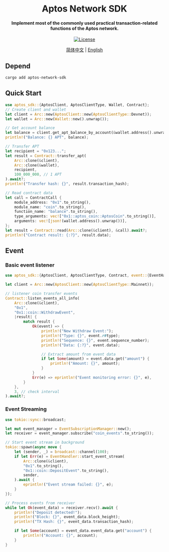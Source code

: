 <h1 align="center">
    Aptos Network SDK
</h1>
<h4 align="center">
Implement most of the commonly used practical transaction-related functions of the Aptos network.
</h4>
<p align="center">
  <a href="https://github.com/0xhappyboy/aptos-network-sdk/LICENSE"><img src="https://img.shields.io/badge/License-GPL3.0-d1d1f6.svg?style=flat&labelColor=1C2C2E&color=BEC5C9&logo=googledocs&label=license&logoColor=BEC5C9" alt="License"></a>
</p>
<p align="center">
<a href="./README_zh-CN.md">简体中文</a> | <a href="./README.md">English</a>
</p>

## Depend

```bash
cargo add aptos-network-sdk
```

## Quick Start

```rust
use aptos_sdk::{AptosClient, AptosClientType, Wallet, Contract};
// Create client and wallet
let client = Arc::new(AptosClient::new(AptosClientType::Devnet));
let wallet = Arc::new(Wallet::new().unwrap());

// Get account balance
let balance = client.get_apt_balance_by_account(&wallet.address().unwrap()).await?;
println!("Balance: {} APT", balance);

// Transfer APT
let recipient = "0x123...";
let result = Contract::transfer_apt(
    Arc::clone(&client),
    Arc::clone(&wallet),
    recipient,
    100_000_000, // 1 APT
).await?;
println!("Transfer hash: {}", result.transaction_hash);

// Read contract data
let call = ContractCall {
    module_address: "0x1".to_string(),
    module_name: "coin".to_string(),
    function_name: "balance".to_string(),
    type_arguments: vec!["0x1::aptos_coin::AptosCoin".to_string()],
    arguments: vec![json!(wallet.address().unwrap())],
};
let result = Contract::read(Arc::clone(&client), &call).await?;
println!("Contract result: {:?}", result.data);
```

## Event

### Basic event listener

```rust
use aptos_sdk::{AptosClient, AptosClientType, Contract, event::{EventHandler, EventSubscriptionManager}};

let client = Arc::new(AptosClient::new(AptosClientType::Mainnet));

// listener coin transfer events
Contract::listen_events_all_info(
    Arc::clone(&client),
    "0x1",
    "0x1::coin::WithdrawEvent",
    |result| {
        match result {
            Ok(event) => {
                println!("New Withdraw Event:");
                println!("Type: {}", event.r#type);
                println!("Sequence: {}", event.sequence_number);
                println!("Data: {:?}", event.data);

                // Extract amount from event data
                if let Some(amount) = event.data.get("amount") {
                    println!("Amount: {}", amount);
                }
            }
            Err(e) => eprintln!("Event monitoring error: {}", e),
        }
    },
    3, // check interval
).await?;
```

### Event Streaming

```rust
use tokio::sync::broadcast;

let mut event_manager = EventSubscriptionManager::new();
let receiver = event_manager.subscribe("coin_events".to_string());

// Start event stream in background
tokio::spawn(async move {
    let (sender, _) = broadcast::channel(100);
    if let Err(e) = EventHandler::start_event_stream(
        Arc::clone(&client),
        "0x1".to_string(),
        "0x1::coin::DepositEvent".to_string(),
        sender,
    ).await {
        eprintln!("Event stream failed: {}", e);
    }
});

// Process events from receiver
while let Ok(event_data) = receiver.recv().await {
    println!("Deposit detected!");
    println!("Block: {}", event_data.block_height);
    println!("TX Hash: {}", event_data.transaction_hash);

    if let Some(account) = event_data.event_data.get("account") {
        println!("Account: {}", account);
    }
}
```
